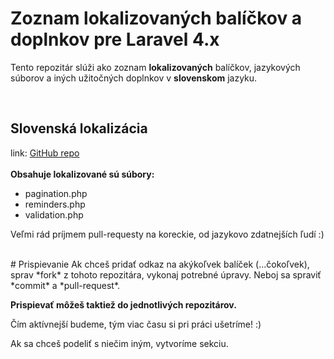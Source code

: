 # Zoznam lokalizovaných balíčkov a doplnkov pre Laravel 4.x

Tento repozitár slúži ako zoznam **lokalizovaných** balíčkov, jazykových súborov a iných užitočných doplnkov v **slovenskom** jazyku.

<br/>





## Slovenská lokalizácia   

link: [GitHub repo](https://github.com/Andreyco/laravel4-lang-sk)  
<br/>
**Obsahuje lokalizované sú súbory:**
- pagination.php
- reminders.php  
- validation.php

Veľmi rád príjmem pull-requesty na koreckie, od jazykovo zdatnejších ľudí :)





<br/>
# Prispievanie
Ak chceš pridať odkaz na akýkoľvek balíček (...čokoľvek), sprav *fork* z tohoto repozitára, vykonaj potrebné úpravy. Neboj sa spraviť *commit* a *pull-request*.

**Prispievať môžeš taktiež do jednotlivých repozitárov.**

Čím aktívnejší budeme, tým viac času si pri práci ušetríme! :)

Ak sa chceš podeliť s niečim iným, vytvoríme sekciu.
